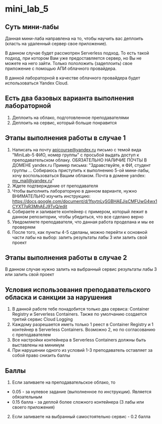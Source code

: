 # mini_lab_5

## Суть мини-лабы
Данная мини-лаба направлена на то, чтобы научить вас деплоить (класть на удаленный сервер свое приложение).

В данном случае будет рассмотрен Serverless подход. То есть такой подход, при котором Вам уже предоставляется сервер, но Вы не можете на него зайти. Только пололожить (задеплоить) свое приложение с помощью АПИ облачного провайдера.

В данной лабораторной в качестве облачного провайдера будет использоваться Yandex Cloud.

## Есть два базовых варианта выполнения лабораторной
1. Деплоить на облако, подготовленное преподавателями
2. Деплоить на сервис, который больше понравится

## Этапы выполнения работы в случае 1
1. Написать на почту apicourse@yandex.ru письмо с темой вида "MiniLab-5 ФИО, номер группы" с просьбой выдать доступ к преподавательском облаку. ОБЯЗАТЕЛЬНО НАЛИЧИЕ ПОЧТЫ В ДОМЕНЕ yandex.ru
Пример письма:
"Здравствуйте, я ФИ, студент группы ...
Собираюсь приступить к выполнению 5-ой мини-лабы, хочу воспользоваться Вашим облаком.
Почта в домене yandex: my_mail@yandex.ru"
2. Ждете подтверждение от преподавателя
3. Чтобы выполнить лабораторную в данном варианте, нужно ВНИМАТЕЛЬНО изучить инструкцию: https://docs.google.com/document/d/1fsytnLySGBHAEJisCMFUwG4wx1CYXT7qR3MhAEJ9TyQ/edit
4. Собираете и заливаете контейнер с примером, который лежит в данном репозитории, чтобы убедиться, что все сделано верно
5. Уведомляете преподавателя, что данная работа проделана и мы ее проверяем
6. После того, как пункты 4-5 сделаны, можно перейти к основной части лабы на выбор: залить результаты лабы 3 или залить свой проект

## Этапы выполнения работы в случае 2
В данном случае нужно залить на выбранный сервис результаты лабы 3 или залить свой проект

## Условия использования преподавательского обласка и санкции за нарушения
1. В данной работе тебе понадобится только два сервиса: Container Registry и Serverless Containers. Также по умолчанию создается третий сервис Cloud Logging
2. Каждому разрешается иметь только 1 реест в Container Registry и 1 контейнер в Serverless Containers. Возможно 2, но по согласованию с преподавателем
3. Все настройки контейнера в Serverless Containers должны быть выставлены на минимум
4. При нарушении одного из условий 1-3 преподаватель оставляет за собой право снизить баллы

## Баллы
1. Если заливаете на преподавательское облако, то
  * 0.05 - за нулевое задание (выполненное по инструкции). Является обязательным
  * 0.15 балла - за деплой более сложного контейнера (3 лабы или своего приложения)
2. Если заливаете на выбранный самостоятельно сервис - 0.2 балла
